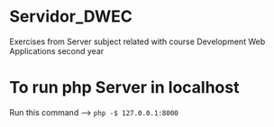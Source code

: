 # Servidor_DWEC
Exercises from Server subject related with course Development Web Applications second year

# To run php Server in localhost
Run this command --> ```php -$ 127.0.0.1:8000```
